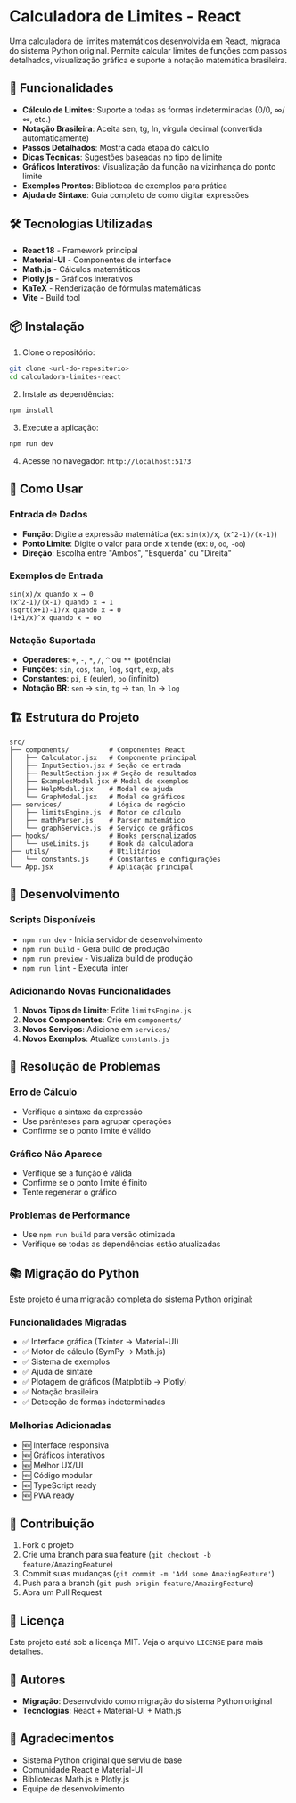 # Calculadora de Limites - React

Uma calculadora de limites matemáticos desenvolvida em React, migrada do sistema Python original. Permite calcular limites de funções com passos detalhados, visualização gráfica e suporte à notação matemática brasileira.

## 🚀 Funcionalidades

- **Cálculo de Limites**: Suporte a todas as formas indeterminadas (0/0, ∞/∞, etc.)
- **Notação Brasileira**: Aceita sen, tg, ln, vírgula decimal (convertida automaticamente)
- **Passos Detalhados**: Mostra cada etapa do cálculo
- **Dicas Técnicas**: Sugestões baseadas no tipo de limite
- **Gráficos Interativos**: Visualização da função na vizinhança do ponto limite
- **Exemplos Prontos**: Biblioteca de exemplos para prática
- **Ajuda de Sintaxe**: Guia completo de como digitar expressões

## 🛠️ Tecnologias Utilizadas

- **React 18** - Framework principal
- **Material-UI** - Componentes de interface
- **Math.js** - Cálculos matemáticos
- **Plotly.js** - Gráficos interativos
- **KaTeX** - Renderização de fórmulas matemáticas
- **Vite** - Build tool

## 📦 Instalação

1. Clone o repositório:

```bash
git clone <url-do-repositorio>
cd calculadora-limites-react
```

2. Instale as dependências:

```bash
npm install
```

3. Execute a aplicação:

```bash
npm run dev
```

4. Acesse no navegador: `http://localhost:5173`

## 🎯 Como Usar

### Entrada de Dados

- **Função**: Digite a expressão matemática (ex: `sin(x)/x`, `(x^2-1)/(x-1)`)
- **Ponto Limite**: Digite o valor para onde x tende (ex: `0`, `oo`, `-oo`)
- **Direção**: Escolha entre "Ambos", "Esquerda" ou "Direita"

### Exemplos de Entrada

```
sin(x)/x quando x → 0
(x^2-1)/(x-1) quando x → 1
(sqrt(x+1)-1)/x quando x → 0
(1+1/x)^x quando x → oo
```

### Notação Suportada

- **Operadores**: `+`, `-`, `*`, `/`, `^` ou `**` (potência)
- **Funções**: `sin`, `cos`, `tan`, `log`, `sqrt`, `exp`, `abs`
- **Constantes**: `pi`, `E` (euler), `oo` (infinito)
- **Notação BR**: `sen` → `sin`, `tg` → `tan`, `ln` → `log`

## 🏗️ Estrutura do Projeto

```
src/
├── components/          # Componentes React
│   ├── Calculator.jsx   # Componente principal
│   ├── InputSection.jsx # Seção de entrada
│   ├── ResultSection.jsx # Seção de resultados
│   ├── ExamplesModal.jsx # Modal de exemplos
│   ├── HelpModal.jsx    # Modal de ajuda
│   └── GraphModal.jsx   # Modal de gráficos
├── services/            # Lógica de negócio
│   ├── limitsEngine.js  # Motor de cálculo
│   ├── mathParser.js    # Parser matemático
│   └── graphService.js  # Serviço de gráficos
├── hooks/               # Hooks personalizados
│   └── useLimits.js     # Hook da calculadora
├── utils/               # Utilitários
│   └── constants.js     # Constantes e configurações
└── App.jsx              # Aplicação principal
```

## 🔧 Desenvolvimento

### Scripts Disponíveis

- `npm run dev` - Inicia servidor de desenvolvimento
- `npm run build` - Gera build de produção
- `npm run preview` - Visualiza build de produção
- `npm run lint` - Executa linter

### Adicionando Novas Funcionalidades

1. **Novos Tipos de Limite**: Edite `limitsEngine.js`
2. **Novos Componentes**: Crie em `components/`
3. **Novos Serviços**: Adicione em `services/`
4. **Novos Exemplos**: Atualize `constants.js`

## 🐛 Resolução de Problemas

### Erro de Cálculo

- Verifique a sintaxe da expressão
- Use parênteses para agrupar operações
- Confirme se o ponto limite é válido

### Gráfico Não Aparece

- Verifique se a função é válida
- Confirme se o ponto limite é finito
- Tente regenerar o gráfico

### Problemas de Performance

- Use `npm run build` para versão otimizada
- Verifique se todas as dependências estão atualizadas

## 📚 Migração do Python

Este projeto é uma migração completa do sistema Python original:

### Funcionalidades Migradas

- ✅ Interface gráfica (Tkinter → Material-UI)
- ✅ Motor de cálculo (SymPy → Math.js)
- ✅ Sistema de exemplos
- ✅ Ajuda de sintaxe
- ✅ Plotagem de gráficos (Matplotlib → Plotly)
- ✅ Notação brasileira
- ✅ Detecção de formas indeterminadas

### Melhorias Adicionadas

- 🆕 Interface responsiva
- 🆕 Gráficos interativos
- 🆕 Melhor UX/UI
- 🆕 Código modular
- 🆕 TypeScript ready
- 🆕 PWA ready

## 🤝 Contribuição

1. Fork o projeto
2. Crie uma branch para sua feature (`git checkout -b feature/AmazingFeature`)
3. Commit suas mudanças (`git commit -m 'Add some AmazingFeature'`)
4. Push para a branch (`git push origin feature/AmazingFeature`)
5. Abra um Pull Request

## 📄 Licença

Este projeto está sob a licença MIT. Veja o arquivo `LICENSE` para mais detalhes.

## 👥 Autores

- **Migração**: Desenvolvido como migração do sistema Python original
- **Tecnologias**: React + Material-UI + Math.js

## 🙏 Agradecimentos

- Sistema Python original que serviu de base
- Comunidade React e Material-UI
- Bibliotecas Math.js e Plotly.js
- Equipe de desenvolvimento
